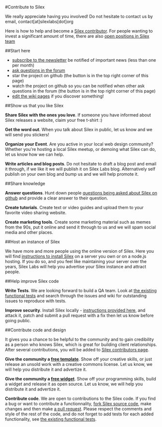 #Contribute to Silex

We really appreciate having you involved! Do not hesitate to contact us by email, contact[at]silexlabs[dot]org

Here is how to help and become a [Silex contributor](https://github.com/silexlabs/Silex/blob/master/docs/contributors.md). For people wanting to invest a significant amount of time, there are also [open positions in Silex team](https://github.com/silexlabs/Silex/issues?labels=help+wanted&state=open)

##Start here

* [subscribe to the newsletter](http://eepurl.com/IuNSD) be notified of important news (less than one per month)
*  [ask questions in the forum](https://github.com/silexlabs/Silex/labels/question)
* star the project on github (the button is in the top right corner of this page) 
* watch the project on github so you can be notified when other ask questions in the forum (the button is in the top right corner of this page)
* [edit the wiki pages](https://github.com/silexlabs/Silex/wiki) if you discover something!

##Show us that you like Silex

**Share Silex with the ones you love**. If someone you have informed about Silex releases a website, claim your free t-shirt :)

**Get the word out**. When you talk about Silex in public, let us know and we will send you stickers!

**Organize your Event**. Are you active in your local web design community? Whether you're hosting a local Silex meetup, or demoing what Silex can do, let us know how we can help.

**Write articles and blog posts**. Do not hesitate to draft a blog post and email it through, if we like it we will publish it on Silex Labs blog. Alternatively self publish on your own blog and bump us and we will help promote it.

##Share knowledge

**Answer questions**. Hunt down people [questions being asked about Silex on github](https://github.com/silexlabs/Silex/issues?labels=question&state=open) and provide a clear answer to their question.

**Create tutorials**. Create text or video guides and upload them to your favorite video sharing website.

**Create marketing tools**. Create some marketing material such as memes from the 90s, put it online and send it through to us and we will spam social media and other places.

##Host an instance of Silex

We have more and more people using the online version of Silex. Here you will find [instructions to install Silex](https://github.com/silexlabs/Silex) on a server you own or on a node.js hosting. If you do so, and you feel like maintaining your server over the years, Silex Labs will help you advertise your Silex instance and attract people.

##Help improve Silex code

**Write Tests**. We are looking forward to build a QA team. Look at [the existing functional tests](https://github.com/silexlabs/Silex/tree/master/test/functional) and search through the issues and wiki for outstanding issues to reproduce with tests.

**Improve security**. Install Silex locally - [instructions provided here](https://github.com/silexlabs/Silex), and attack it, patch and submit a pull request with a fix then let us know before going public.

##Contribute code and design

It gives you a chance to be helpful to the community and to gain credibility as a person who knows Silex, which is great for building client relationships. After several contributions, you will be added to [Silex contributors page](https://github.com/silexlabs/Silex/blob/master/docs/contributors.md).

**Give the community a [free template](https://github.com/silexlabs/Silex/issues?labels=template&state=open)**. Show off your creative skills, or just release an unsold work with a creative commons license. Let us know, we will help you distribute it and advertize it.

**Give the community a [free widget](https://github.com/silexlabs/Silex/issues?labels=widget&state=open)**. Show off your programming skills, build a widget and release it as open source. Let us know, we will help you distribute it and advertize it.

**Contribute code**. We are open to contributions to the Silex code. If you find a bug or want to contribute a functionnality, [fork Silex source code](https://github.com/silexlabs/Silex/), make changes and then make [a pull request](https://help.github.com/articles/using-pull-requests). Please respect the comments and style of the rest of the code, and do not forget to add tests for each added functionality, see [the existing functional tests](https://github.com/silexlabs/Silex/tree/master/test/functional).
